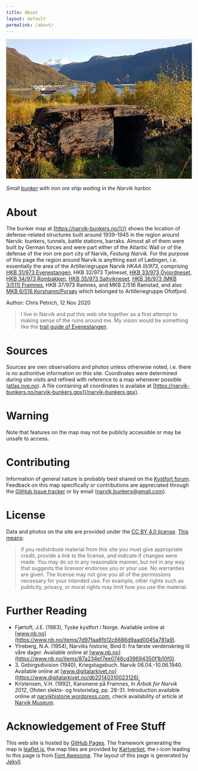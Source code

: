 ```yaml
---
title: About
layout: default
permalink: /about/
---
```

![Small bunker at Framneslia, Narvik, with view of the harbor area. Photo: Chris Petrich](/images/Framnes_with_harbor.jpg)

*Small [bunker](/?pos=YXK) with iron ore ship waiting in the Narvik harbor.*

# About
The bunker map at [https://narvik-bunkers.no/](/) shows the location of defense-related structures built around 1939-1945 in the region around Narvik: bunkers, tunnels, battle stations, barraks. Almost all of them were built by German forces and were part either of the Atlantic Wall or of the defense of the iron ore port city of Narvik, *Festung Narvik*. For the purpose of this page the region around Narvik is anything east of Lødingen, i.e. essentially the area of the Artilleriegruppe Narvik *HKAA III/973*, comprising [HKB 31/973 Evenestangen](/?ll=68.45507,16.71409&z=16), HKB 32/973 Tjelneset, [HKB 33/973 Öyjordneset](/?ll=68.46614,17.47470&z=16), [HKB 34/973 Rombakken](/?ll=68.44268,17.39923&z=17), [HKB 35/973 Saltvikneset](/?ll=68.38319,17.04446&z=17), [HKB 36/973 (MKB 3/511) Framnes](/?ll=68.43406,17.39395&z=17), HKB 37/973 Ramnes, and MKB 2/516 Ramstad, and also [MKB 6/516 Korshamn/Porsøy](/?ll=68.41523,16.56511&z=14) which belonged to Artilleriegruppe Ofotfjord.

Author: Chris Petrich, 12 Nov 2020

> I live in Narvik and put this web site together as a first attempt to making sense of the ruins around me. My vision would be something like the [trail guide of Evenestangen](https://www.evenes.kommune.no/selvbetjening/dokumentarkiv/kultur-og-fritid/friluftsliv/1030-evenestangen-tursti-hiking-trail/file.html).

# Sources
Sources are own observations and photos unless otherwise noted, i.e. there is no authoritive information on this site. Coordinates were determined during site visits and refined with reference to a map whenever possible ([atlas.nve.no](https://atlas.nve.no/)). A file containing all coordinates is availabe at [https://narvik-bunkers.no/narvik-bunkers.gpx](/narvik-bunkers.gpx).

# Warning
Note that features on the map may not be publicly accessible or may be unsafe to access.

# Contributing
Information of general nature is probably best shared on the [Kystfort forum](http://www.kystfort.com/forum/). Feedback on this map specifically or contributions are appreciated through the [GitHub Issue tracker](https://github.com/narvik-bunkers/narvik-bunkers.github.io/issues) or by email (narvik.bunkers@gmail.com).

# License
Data and photos on the site are provided under the [CC BY 4.0 license](https://creativecommons.org/licenses/by/4.0/legalcode). [This means](https://creativecommons.org/licenses/by/4.0/):

> if you redistribute material from this site you must give appropriate credit, provide a link to the license, and indicate if changes were made. 
> You may do so in any reasonable manner, but not in any way that suggests the licensor endorses you or your use. No warranties are given. 
> The license may not give you all of the permissions necessary for your intended use. For example, other rights such as publicity, privacy, or 
> moral rights may limit how you use the material.

# Further Reading
- Fjørtoft, J.E. (1983), Tyske kystfort i Norge. Available online at [www.nb.no](https://www.nb.no/items/7d97faa8fb12c6686d9aad0045a781a9).
- Ytreberg, N.A. (1954), Narviks historie, Bind II: fra første verdenskrieg til våre dager. Available online at [www.nb.no](https://www.nb.no/items/87a234ef7ee0746cd39694350f1b10f0).
- 3\. Gebirgsdivision (1940), Kriegstagebuch. Narvik 06.04.-10.06.1940. Available online at [www.digitalarkivet.no](https://www.digitalarkivet.no/db20140310023126).
- Kristensen, V.H. (1992), Kanonene på Framnes, In *Årbok for Narvik 2012*, Ofoten slekts- og historielag, pp. 28-31. Introduction available online at [narvikhistorie.wordpress.com](https://narvikhistorie.wordpress.com/2012/12/17/kanonene-pa-framnes/), check availability of article at [Narvik Museum](https://www.museumnord.no/en/narvik/).

# Acknowledgement of Free Stuff
This web site is hosted by [GitHub Pages](https://pages.github.com//). The framework generating the map is [leaflet.js](https://leafletjs.com/), the map tiles are provided by [Kartverket](https://www.kartverket.no/data/API-er-og-tjenester/), the i-icon leading to this page is from [Font Awesome](https://fontawesome.com/license/free).
The layout of this page is generated by [Jekyll](https://jekyllrb.com/).
